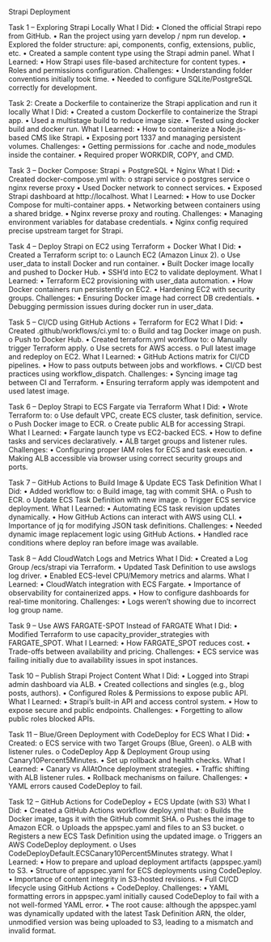 Strapi Deployment 

Task 1 – Exploring Strapi Locally
What I Did:
•	Cloned the official Strapi repo from GitHub.
•	Ran the project using yarn develop / npm run develop.
•	Explored the folder structure: api, components, config, extensions, public, etc.
•	Created a sample content type using the Strapi admin panel.
What I Learned:
•	How Strapi uses file-based architecture for content types.
•	Roles and permissions configuration.
Challenges:
•	Understanding folder conventions initially took time.
•	Needed to configure SQLite/PostgreSQL correctly for development.

Task 2: Create a Dockerfile to containerize the Strapi application and run it locally
What I Did:
•	Created a custom Dockerfile to containerize the Strapi app.
•	Used a multistage build to reduce image size.
•	Tested using docker build and docker run.
What I Learned:
•	How to containerize a Node.js-based CMS like Strapi.
•	Exposing port 1337 and managing persistent volumes.
Challenges:
•	Getting permissions for .cache and node_modules inside the container.
•	Required proper WORKDIR, COPY, and CMD.


Task 3 – Docker Compose: Strapi + PostgreSQL + Nginx
What I Did:
•	Created docker-compose.yml with:
o	strapi service
o	postgres service
o	nginx reverse proxy
•	Used Docker network to connect services.
•	Exposed Strapi dashboard at http://localhost.
What I Learned:
•	How to use Docker Compose for multi-container apps.
•	Networking between containers using a shared bridge.
•	Nginx reverse proxy and routing.
Challenges:
•	Managing environment variables for database credentials.
•	Nginx config required precise upstream target for Strapi.

Task 4 – Deploy Strapi on EC2 using Terraform + Docker
What I Did:
•	Created a Terraform script to:
o	Launch EC2 (Amazon Linux 2).
o	Use user_data to install Docker and run container.
•	Built Docker image locally and pushed to Docker Hub.
•	SSH’d into EC2 to validate deployment.
What I Learned:
•	Terraform EC2 provisioning with user_data automation.
•	How Docker containers run persistently on EC2.
•	Hardening EC2 with security groups.
Challenges:
•	Ensuring Docker image had correct DB credentials.
•	Debugging permission issues during docker run in user_data.

Task 5 – CI/CD using GitHub Actions + Terraform for EC2
What I Did:
•	Created .github/workflows/ci.yml to:
o	Build and tag Docker image on push.
o	Push to Docker Hub.
•	Created terraform.yml workflow to:
o	Manually trigger Terraform apply.
o	Use secrets for AWS access.
o	Pull latest image and redeploy on EC2.
What I Learned:
•	GitHub Actions matrix for CI/CD pipelines.
•	How to pass outputs between jobs and workflows.
•	CI/CD best practices using workflow_dispatch.
Challenges:
•	Syncing image tag between CI and Terraform.
•	Ensuring terraform apply was idempotent and used latest image.

Task 6 – Deploy Strapi to ECS Fargate via Terraform
What I Did:
•	Wrote Terraform to:
o	Use default VPC, create ECS cluster, task definition, service.
o	Push Docker image to ECR.
o	Create public ALB for accessing Strapi.
 What I Learned:
•	Fargate launch type vs EC2-backed ECS.
•	How to define tasks and services declaratively.
•	ALB target groups and listener rules.
Challenges:
•	Configuring proper IAM roles for ECS and task execution.
•	Making ALB accessible via browser using correct security groups and ports.

Task 7 – GitHub Actions to Build Image & Update ECS Task Definition
What I Did:
•	Added workflow to:
o	Build image, tag with commit SHA.
o	Push to ECR.
o	Update ECS Task Definition with new image.
o	Trigger ECS service deployment.
What I Learned:
•	Automating ECS task revision updates dynamically.
•	How GitHub Actions can interact with AWS using CLI.
•	Importance of jq for modifying JSON task definitions.
Challenges:
•	Needed dynamic image replacement logic using GitHub Actions.
•	Handled race conditions where deploy ran before image was available.

Task 8 – Add CloudWatch Logs and Metrics
 What I Did:
•	Created a Log Group /ecs/strapi via Terraform.
•	Updated Task Definition to use awslogs log driver.
•	Enabled ECS-level CPU/Memory metrics and alarms.
What I Learned:
•	CloudWatch integration with ECS Fargate.
•	Importance of observability for containerized apps.
•	How to configure dashboards for real-time monitoring.
Challenges:
•	Logs weren’t showing due to incorrect log group name.

Task 9 – Use AWS FARGATE-SPOT Instead of FARGATE
What I Did:
•	Modified Terraform to use capacity_provider_strategies with FARGATE_SPOT.
What I Learned:
•	How FARGATE_SPOT reduces cost.
•	Trade-offs between availability and pricing.
 Challenges:
•	ECS service was failing initially due to availability issues in spot instances.

Task 10 – Publish Strapi Project Content
 What I Did:
•	Logged into Strapi admin dashboard via ALB.
•	Created collections and singles (e.g., blog posts, authors).
•	Configured Roles & Permissions to expose public API.
 What I Learned:
•	Strapi’s built-in API and access control system.
•	How to expose secure and public endpoints.
Challenges:
•	Forgetting to allow public roles blocked APIs.

Task 11 – Blue/Green Deployment with CodeDeploy for ECS
What I Did:
•	Created:
o	ECS service with two Target Groups (Blue, Green).
o	ALB with listener rules.
o	CodeDeploy App & Deployment Group using Canary10Percent5Minutes.
•	Set up rollback and health checks.
What I Learned:
•	Canary vs AllAtOnce deployment strategies.
•	Traffic shifting with ALB listener rules.
•	Rollback mechanisms on failure.
Challenges:
•	YAML errors caused CodeDeploy to fail.

Task 12 – GitHub Actions for CodeDeploy + ECS Update (with S3)
What I Did:
•	Created a GitHub Actions workflow deploy.yml that:
o	Builds the Docker image, tags it with the GitHub commit SHA.
o	Pushes the image to Amazon ECR.
o	Uploads the appspec.yaml and files to an S3 bucket.
o	Registers a new ECS Task Definition using the updated image.
o	Triggers an AWS CodeDeploy deployment.
o	Uses CodeDeployDefault.ECSCanary10Percent5Minutes strategy.
What I Learned:
•	How to prepare and upload deployment artifacts (appspec.yaml) to S3.
•	Structure of appspec.yaml for ECS deployments using CodeDeploy.
•	Importance of content integrity in S3-hosted revisions.
•	Full CI/CD lifecycle using GitHub Actions + CodeDeploy.
Challenges:
•	YAML formatting errors in appspec.yaml initially caused CodeDeploy to fail with a not well-formed YAML error.
•	The root cause: although the appspec.yaml was dynamically updated with the latest Task Definition ARN, the older, unmodified version was being uploaded to S3, leading to a mismatch and invalid format.


